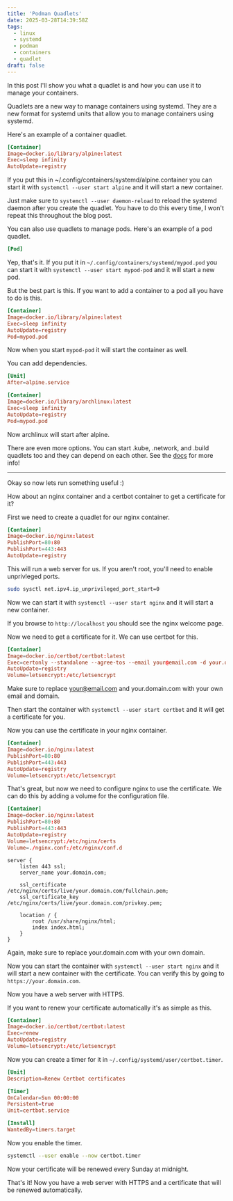 ```yaml
---
title: 'Podman Quadlets'
date: 2025-03-28T14:39:58Z
tags:
  - linux
  - systemd
  - podman
  - containers
  - quadlet
draft: false
---
```


In this post I'll show you what a quadlet is and how you can use it to manage
your containers.

Quadlets are a new way to manage containers using systemd. They are a new
format for systemd units that allow you to manage containers using systemd.

Here's an example of a container quadlet.

```toml
[Container]
Image=docker.io/library/alpine:latest
Exec=sleep infinity
AutoUpdate=registry
```

If you put this in ~/.config/containers/systemd/alpine.container you can start
it with `systemctl --user start alpine` and it will start a new container.

Just make sure to `systemctl --user daemon-reload` to reload the systemd daemon
after you create the quadlet. You have to do this every time, I won't repeat
this throughout the blog post.

You can also use quadlets to manage pods. Here's an example of a pod quadlet.

```toml
[Pod]
```

Yep, that's it. If you put it in `~/.config/containers/systemd/mypod.pod` you can
start it with `systemctl --user start mypod-pod` and it will start a new pod.

But the best part is this. If you want to add a container to a pod all you have
to do is this.

```toml
[Container]
Image=docker.io/library/alpine:latest
Exec=sleep infinity
AutoUpdate=registry
Pod=mypod.pod
```

Now when you start `mypod-pod` it will start the container as well.

You can add dependencies.

```toml
[Unit]
After=alpine.service

[Container]
Image=docker.io/library/archlinux:latest
Exec=sleep infinity
AutoUpdate=registry
Pod=mypod.pod
```

Now archlinux will start after alpine.

There are even more options. You can start .kube, .network, and .build quadlets
too and they can depend on each other. See the
[docs](https://docs.podman.io/en/latest/markdown/podman-systemd.unit.5.html)
for more info!

---

Okay so now lets run something useful :)

How about an nginx container and a certbot container to get a certificate for it?

First we need to create a quadlet for our nginx container.

```toml
[Container]
Image=docker.io/nginx:latest
PublishPort=80:80
PublishPort=443:443
AutoUpdate=registry
```

This will run a web server for us. If you aren't root, you'll need to enable unprivleged ports.

```sh
sudo sysctl net.ipv4.ip_unprivileged_port_start=0
```

Now we can start it with `systemctl --user start nginx` and it will start a new container.

If you browse to `http://localhost` you should see the nginx welcome page.

Now we need to get a certificate for it. We can use certbot for this.

```toml
[Container]
Image=docker.io/certbot/certbot:latest
Exec=certonly --standalone --agree-tos --email your@email.com -d your.domain.com
AutoUpdate=registry
Volume=letsencrypt:/etc/letsencrypt
```

Make sure to replace your@email.com and your.domain.com with your own email and domain.

Then start the container with `systemctl --user start certbot` and it will get a certificate for you.

Now you can use the certificate in your nginx container.

```toml
[Container]
Image=docker.io/nginx:latest
PublishPort=80:80
PublishPort=443:443
AutoUpdate=registry
Volume=letsencrypt:/etc/letsencrypt
```

That's great, but now we need to configure nginx to use the certificate. We can
do this by adding a volume for the configuration file.


```toml
[Container]
Image=docker.io/nginx:latest
PublishPort=80:80
PublishPort=443:443
AutoUpdate=registry
Volume=letsencrypt:/etc/nginx/certs
Volume=./nginx.conf:/etc/nginx/conf.d
```

```nginx
server {
    listen 443 ssl;
    server_name your.domain.com;

    ssl_certificate /etc/nginx/certs/live/your.domain.com/fullchain.pem;
    ssl_certificate_key /etc/nginx/certs/live/your.domain.com/privkey.pem;

    location / {
        root /usr/share/nginx/html;
        index index.html;
    }
}
```

Again, make sure to replace your.domain.com with your own domain.

Now you can start the container with `systemctl --user start nginx` and it will
start a new container with the certificate. You can verify this by going to
`https://your.domain.com`.

Now you have a web server with HTTPS.

If you want to renew your certificate automatically it's as simple as this.

```toml
[Container]
Image=docker.io/certbot/certbot:latest
Exec=renew
AutoUpdate=registry
Volume=letsencrypt:/etc/letsencrypt
```

Now you can create a timer for it in `~/.config/systemd/user/certbot.timer`.

```toml
[Unit]
Description=Renew Certbot certificates

[Timer]
OnCalendar=Sun 00:00:00
Persistent=true
Unit=certbot.service

[Install]
WantedBy=timers.target
```

Now you enable the timer.

```sh
systemctl --user enable --now certbot.timer
```

Now your certificate will be renewed every Sunday at midnight.

That's it! Now you have a web server with HTTPS and a certificate that will be
renewed automatically.
